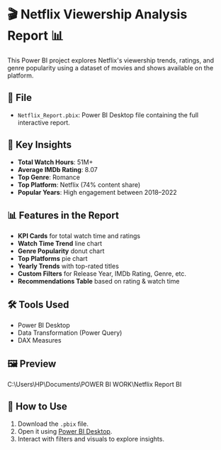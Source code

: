 # 🎬 Netflix Viewership Analysis Report 📊

This Power BI project explores Netflix's viewership trends, ratings, and genre popularity using a dataset of movies and shows available on the platform.

## 📁 File
- `Netflix_Report.pbix`: Power BI Desktop file containing the full interactive report.

## 📌 Key Insights
- **Total Watch Hours**: 51M+
- **Average IMDb Rating**: 8.07
- **Top Genre**: Romance
- **Top Platform**: Netflix (74% content share)
- **Popular Years**: High engagement between 2018–2022

## 📊 Features in the Report
- **KPI Cards** for total watch time and ratings
- **Watch Time Trend** line chart
- **Genre Popularity** donut chart
- **Top Platforms** pie chart
- **Yearly Trends** with top-rated titles
- **Custom Filters** for Release Year, IMDb Rating, Genre, etc.
- **Recommendations Table** based on rating & watch time

## 🛠 Tools Used
- Power BI Desktop
- Data Transformation (Power Query)
- DAX Measures

## 🖼 Preview

C:\Users\HP\Documents\POWER BI WORK\Netflix Report BI

## 📂 How to Use
1. Download the `.pbix` file.
2. Open it using [Power BI Desktop](https://powerbi.microsoft.com/desktop/).
3. Interact with filters and visuals to explore insights.


